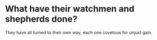 # What have their watchmen and shepherds done?

They have all turned to their own way, each one covetous for unjust gain.
